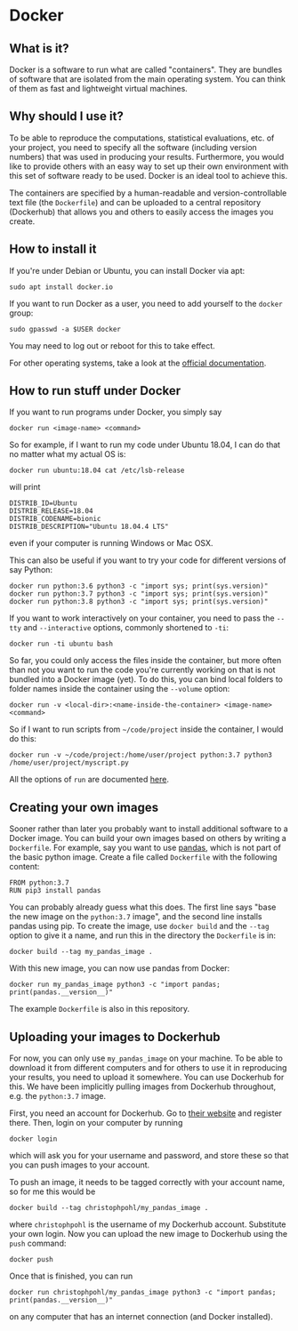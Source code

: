 Docker
======

What is it?
-----------

Docker is a software to run what are called "containers". They are bundles of
software that are isolated from the main operating system. You can think of
them as fast and lightweight virtual machines.

Why should I use it?
--------------------

To be able to reproduce the computations, statistical evaluations, etc. of your
project, you need to specify all the software (including version numbers) that
was used in producing your results. Furthermore, you would like to provide
others with an easy way to set up their own environment with this set of
software ready to be used. Docker is an ideal tool to achieve this.

The containers are specified by a human-readable and version-controllable
text file (the `Dockerfile`) and can be uploaded to a central repository
(Dockerhub) that allows you and others to easily access the images you create.

How to install it
-----------------

If you're under Debian or Ubuntu, you can install Docker via apt:

    sudo apt install docker.io

If you want to run Docker as a user, you need to add yourself to the `docker` group:

    sudo gpasswd -a $USER docker

You may need to log out or reboot for this to take effect.

For other operating systems, take a look at the [official documentation](https://docs.docker.com/install/).

How to run stuff under Docker
-----------------------------

If you want to run programs under Docker, you simply say

    docker run <image-name> <command>

So for example, if I want to run my code under Ubuntu 18.04, I can do that no
matter what my actual OS is:

    docker run ubuntu:18.04 cat /etc/lsb-release

will print

    DISTRIB_ID=Ubuntu
    DISTRIB_RELEASE=18.04
    DISTRIB_CODENAME=bionic
    DISTRIB_DESCRIPTION="Ubuntu 18.04.4 LTS"

even if your computer is running Windows or Mac OSX.

This can also be useful if you want to try your code for different versions of say Python:

    docker run python:3.6 python3 -c "import sys; print(sys.version)"
    docker run python:3.7 python3 -c "import sys; print(sys.version)"
    docker run python:3.8 python3 -c "import sys; print(sys.version)"

If you want to work interactively on your container, you need to pass the
`--tty` and `--interactive` options, commonly shortened to `-ti`:

    docker run -ti ubuntu bash

So far, you could only access the files inside the container, but more often
than not you want to run the code you're currently working on that is not
bundled into a Docker image (yet). To do this, you can bind local folders to
folder names inside the container using the `--volume` option:

    docker run -v <local-dir>:<name-inside-the-container> <image-name> <command>

So if I want to run scripts from `~/code/project` inside the container, I would do this:

    docker run -v ~/code/project:/home/user/project python:3.7 python3 /home/user/project/myscript.py

All the options of `run` are documented [here](https://docs.docker.com/engine/reference/commandline/run/).

Creating your own images
------------------------

Sooner rather than later you probably want to install additional software to a
Docker image. You can build your own images based on others by writing a
`Dockerfile`. For example, say you want to use
[pandas](https://pandas.pydata.org/), which is not part of the basic python
image. Create a file called `Dockerfile` with the following content:

    FROM python:3.7
    RUN pip3 install pandas

You can probably already guess what this does. The first line says "base the
new image on the `python:3.7` image", and the second line installs pandas using
pip. To create the image, use `docker build` and the `--tag` option to give it
a name, and run this in the directory the `Dockerfile` is in:

    docker build --tag my_pandas_image .

With this new image, you can now use pandas from Docker:

    docker run my_pandas_image python3 -c "import pandas; print(pandas.__version__)"

The example `Dockerfile` is also in this repository.

Uploading your images to Dockerhub
----------------------------------

For now, you can only use `my_pandas_image` on your machine. To be able to
download it from different computers and for others to use it in reproducing
your results, you need to upload it somewhere. You can use Dockerhub for this.
We have been implicitly pulling images from Dockerhub throughout, e.g. the
`python:3.7` image.

First, you need an account for Dockerhub. Go to
[their website](https://hub.docker.com/signup) and register there. Then, login on your computer by running

    docker login

which will ask you for your username and password, and store these so that you
can push images to your account.

To push an image, it needs to be tagged correctly with your account name, so
for me this would be

    docker build --tag christophpohl/my_pandas_image .

where `christophpohl` is the username of my Dockerhub account. Substitute your
own login. Now you can upload the new image to Dockerhub using the `push` command:

    docker push

Once that is finished, you can run

    docker run christophpohl/my_pandas_image python3 -c "import pandas; print(pandas.__version__)"

on any computer that has an internet connection (and Docker installed).
